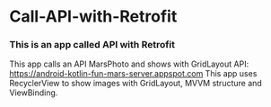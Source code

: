 # Call-API-with-Retrofit
### This is an app called API with Retrofit
This app calls an API MarsPhoto and shows with GridLayout 
API: https://android-kotlin-fun-mars-server.appspot.com 
This app uses RecyclerView to show images with GridLayout, MVVM structure and ViewBinding.
